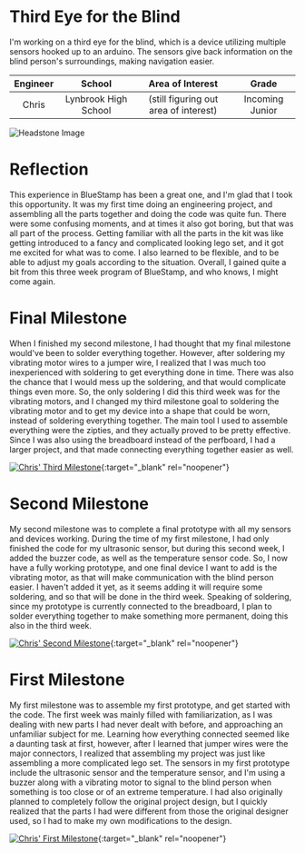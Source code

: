 ﻿# Third Eye for the Blind
I'm working on a third eye for the blind, which is a device utilizing multiple sensors hooked up to an arduino. The sensors give back information on the blind person's surroundings, making navigation easier.

| **Engineer** | **School** | **Area of Interest** | **Grade** |
|:--:|:--:|:--:|:--:|
| Chris | Lynbrook High School | (still figuring out area of interest) | Incoming Junior

![Headstone Image](https://hackster.imgix.net/uploads/attachments/315304/third2beye2bfor2bthe2bblind_we34TitvS0.jpg?auto=compress%2Cformat&w=600&h=450&fit=min)

# Reflection
This experience in BlueStamp has been a great one, and I'm glad that I took this opportunity. It was my first time doing an engineering project, and assembling all the parts together and doing the code was quite fun. There were some confusing moments, and at times it also got boring, but that was all part of the process. Getting familiar with all the parts in the kit was like getting introduced to a fancy and complicated looking lego set, and it got me excited for what was to come. I also learned to be flexible, and to be able to adjust my goals according to the situation. Overall, I gained quite a bit from this three week program of BlueStamp, and who knows, I might come again.

# Final Milestone
When I finished my second milestone, I had thought that my final milestone would've been to solder everything together. However, after soldering my vibrating motor wires to a jumper wire, I realized that I was much too inexperienced with soldering to get everything done in time. There was also the chance that I would mess up the soldering, and that would complicate things even more. So, the only soldering I did this third week was for the vibrating motors, and I changed my third milestone goal to soldering the vibrating motor and to get my device into a shape that could be worn, instead of soldering everything together. The main tool I used to assemble everything were the zipties, and they actually proved to be pretty effective. Since I was also using the breadboard instead of the perfboard, I had a larger project, and that made connecting everything together easier as well.

[![Chris' Third Milestone](https://res.cloudinary.com/marcomontalbano/image/upload/v1625155999/video_to_markdown/images/youtube--2NuH4eX6r8E-c05b58ac6eb4c4700831b2b3070cd403.jpg)](https://youtu.be/2NuH4eX6r8E "Chris' Third Milestone"){:target="_blank" rel="noopener"}

# Second Milestone
My second milestone was to complete a final prototype with all my sensors and devices working. During the time of my first milestone, I had only finished the code for my ultrasonic sensor, but during this second week, I added the buzzer code, as well as the temperature sensor code. So, I now have a fully working prototype, and one final device I want to add is the vibrating motor, as that will make communication with the blind person easier. I haven't added it yet, as it seems adding it will require some soldering, and so that will be done in the third week. Speaking of soldering, since my prototype is currently connected to the breadboard, I plan to solder everything together to make something more permanent, doing this also in the third week.

[![Chris' Second Milestone](https://res.cloudinary.com/marcomontalbano/image/upload/v1624896625/video_to_markdown/images/youtube--JgPiH-cV6Qk-c05b58ac6eb4c4700831b2b3070cd403.jpg)](https://www.youtube.com/watch?v=JgPiH-cV6Qk "Chris' Second Milestone"){:target="_blank" rel="noopener"}

# First Milestone
  
My first milestone was to assemble my first prototype, and get started with the code. The first week was mainly filled with familiarization, as I was dealing with new parts I had never dealt with before, and approaching an unfamiliar subject for me. Learning how everything connected seemed like a daunting task at first, however, after I learned that jumper wires were the major connectors, I realized that assembling my project was just like assembling a more complicated lego set. The sensors in my first prototype include the ultrasonic sensor and the temperature sensor, and I'm using a buzzer along with a vibrating motor to signal to the blind person when something is too close or of an extreme temperature. I had also originally planned to completely follow the original project design, but I quickly realized that the parts I had were different from those the original designer used, so I had to make my own modifications to the design.

[![Chris' First Milestone](https://res.cloudinary.com/marcomontalbano/image/upload/v1624637444/video_to_markdown/images/youtube--RBY9ch3C-Hw-c05b58ac6eb4c4700831b2b3070cd403.jpg)](https://www.youtube.com/watch?v=RBY9ch3C-Hw "Chris' First Milestone"){:target="_blank" rel="noopener"}
